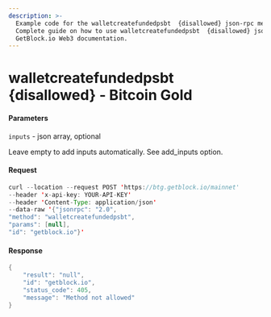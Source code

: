 ```yaml
---
description: >-
  Example code for the walletcreatefundedpsbt  {disallowed} json-rpc method.
  Сomplete guide on how to use walletcreatefundedpsbt  {disallowed} json-rpc in
  GetBlock.io Web3 documentation.
---
```


# walletcreatefundedpsbt {disallowed} - Bitcoin Gold

#### Parameters

`inputs` - json array, optional

Leave empty to add inputs automatically. See add\_inputs option.

#### Request

```java
curl --location --request POST 'https://btg.getblock.io/mainnet' 
--header 'x-api-key: YOUR-API-KEY' 
--header 'Content-Type: application/json' 
--data-raw '{"jsonrpc": "2.0",
"method": "walletcreatefundedpsbt",
"params": [null],
"id": "getblock.io"}'
```

#### Response

```java
{
    "result": "null",
    "id": "getblock.io",
    "status_code": 405,
    "message": "Method not allowed"
}
```
